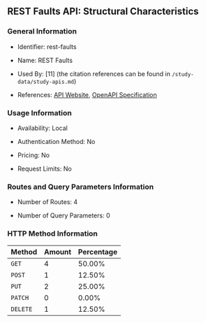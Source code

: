 ## REST Faults API: Structural Characteristics

### General Information

- Identifier: rest-faults

- Name: REST Faults

- Used By: [11] (the citation references can be found in `/study-data/study-apis.md`)

- References: [API Website](https://github.com/WebFuzzing/rest-faults), [OpenAPI Specification](https://github.com/WebFuzzing/rest-faults/blob/master/src/main/resources/schema.json)

### Usage Information

- Availability: Local

- Authentication Method: No

- Pricing: No

- Request Limits: No

### Routes and Query Parameters Information

- Number of Routes: 4

- Number of Query Parameters: 0

### HTTP Method Information

| Method | Amount | Percentage |
|--------|--------|------------|
| `GET` | 4 | 50.00% |
| `POST` | 1 | 12.50% |
| `PUT` | 2 | 25.00% |
| `PATCH` | 0 | 0.00% |
| `DELETE` | 1 | 12.50% |
